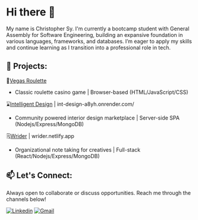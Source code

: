 # Hi there 👋
My name is Christopher Sy. I'm currently a bootcamp student with General Assembly for Software Engineering, building an expansive foundation in various languages, frameworks, and databases. I’m eager to apply my skills and continue learning as I transition into a professional role in tech.
<!--
**casy1996/casy1996** is a ✨ _special_ ✨ repository because its `README.md` (this file) appears on your GitHub profile.

Here are some ideas to get you started:

- 🔭 I’m currently working on ...
- 🌱 I’m currently learning ...
- 👯 I’m looking to collaborate on ...
- 🤔 I’m looking for help with ...
- 💬 Ask me about ...
- 📫 How to reach me: ...
- 😄 Pronouns: ...
- ⚡ Fun fact: ...
-->
## 🔭 **Projects**:
🎲[Vegas Roulette](https://github.com/casy1996/Vegas-Roulette)
- Classic roulette casino game | Browser-based (HTML/JavaScript/CSS)
  
⌛[Intelligent Design](https://github.com/casy1996/Int-Design) | int-design-a8yh.onrender.com/
- Community powered interior design marketplace | Server-side SPA (Nodejs/Express/MongoDB)

🗒️[Wrider](https://github.com/WriderApp/WriderBackEnd) | wrider.netlify.app
- Organizational note taking for creatives | Full-stack (React/Nodejs/Express/MongoDB)
  
## 📫 **Let's Connect**: 

Always open to collaborate or discuss opportunities. Reach me through the channels below!

[![Linkedin](https://img.shields.io/badge/LinkedIn-0077B5?style=for-the-badge&logo=linkedin&logoColor=white)](https://www.linkedin.com/in/christopher-andrew-sy/)
[![Gmail](https://img.shields.io/badge/Gmail-D14836?style=for-the-badge&logo=gmail&logoColor=white)](mailto:christophersy.sigh@gmail.com)
